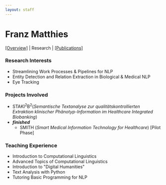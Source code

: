 ```yaml
---
layout: staff
---
```


# Franz Matthies

[[Overview]](https://julielab.github.io/staff/Matthies/Franz+Matthies.html) | 
Research | 
[[Publications]](https://julielab.github.io/staff/Matthies/publication.html)

### Research Interests
* Streamlining Work Processes & Pipelines for NLP
* Entity Detection and Relation Extraction in Biological & Medical NLP
* Eye Tracking

### Projects Involved
* STAKI<sup>2</sup>B<sup>2</sup>(*Semantische Textanalyse zur qualitätskontrollierten Extraktion klinischer Phänotyp-Information im Healthcare Integrated Biobanking*)
* ***finished***
  * SMITH (*Smart Medical Information Technology for Healthcare*) [Pilot Phase]

### Teaching Experience
* Introduction to Computational Linguistics
* Advanced Topics of Computational Linguistics
* Introduction to \"Digital Humanities\"
* Text Analysis with Python
* Tutoring Basic Programming for NLP
